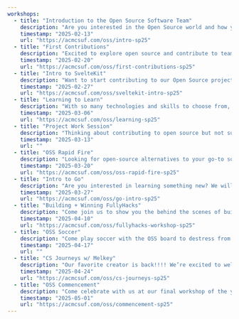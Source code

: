 ```yaml
---
workshops:
  - title: "Introduction to the Open Source Software Team"
    description: "Are you interested in the Open Source world and how you can be a part of it? Come join us to learn about the OSS board and the projects that you can contribute to, whether you're a beginner or an experienced developer! We will be going over our ongoing projects + you will be able to create new open source projects that will help our club!"
    timestamp: "2025-02-13"
    url: "https://acmcsuf.com/oss/intro-sp25"
  - title: "First Contributions"
    description: "Excited to explore open source and contribute to team projects? Join this hands-on workshop where you'll learn how to make your first contribution to a dedicated repository. From setting up GitHub to understanding collaborative workflows, we'll walk you through essential practices like branching, pull requests, and project management."
    timestamp: "2025-02-20"
    url: "https://acmcsuf.com/oss/first-contributions-sp25"
  - title: "Intro to SvelteKit"
    description: "Want to start contributing to our Open Source projects? Join us and learn SvelteKit, the framework behind many of our projects! We’ll cover the basics like project setup, routing, and dynamic components, so you can start building and contributing right away."
    timestamp: "2025-02-27"
    url: "https://acmcsuf.com/oss/sveltekit-intro-sp25"
  - title: "Learning to Learn"
    description: "With so many technologies and skills to choose from, learning can feel pretty overwhelming. In our Learning to Learn workshop, we'll share practical tips for picking up any skill effectively. Plus, we’ll talk about our own learning journeys like what’s worked and what hasn’t so you can learn from our experiences!"
    timestamp: "2025-03-06"
    url: "https://acmcsuf.com/oss/learning-sp25"
  - title: "Project Work Session"
    description: "Thinking about contributing to open source but not sure where to start? Come hang out with us this Thursday! We’ll be making progress on our open source projects, assigning tasks, and just having a chill work session as a break from midterms!!"
    timestamp: "2025-03-13"
    url: ""
  - title: "OSS Rapid Fire"
    description: "Looking for open-source alternatives to your go-to software? Want to start contributing beyond ACM OSS? Join us as we share powerful open-source tools and exciting projects to help you kickstart your open-source journey!"
    timestamp: "2025-03-20"
    url: "https://acmcsuf.com/oss/oss-rapid-fire-sp25"
  - title: "Intro to Go"
    description: "Are you interested in learning something new? We will cover the basics of Go, a simple yet powerful general-purpose programming language that you can use for your next project! We will go over the Golang syntax, showcase practical use cases for the language, and do a live coding demo by solving a problem from Advent Of Code"
    timestamp: "2025-03-27"
    url: "https://acmcsuf.com/oss/go-intro-sp25"
  - title: "Building + Winning FullyHacks"
    description: "Come join us to show you the behind the scenes of building FullyHacks 2025, from the director perspective to the developer perspective! We’ll also be giving tips on how you can win it 💪"
    timestamp: "2025-04-10"
    url: "https://acmcsuf.com/oss/fullyhacks-workshop-sp25"
  - title: "OSS Soccer"
    description: "Come play soccer with the OSS board to destress from classes ⚽️🫣"
    timestamp: "2025-04-17"
    url: ""
  - title: "CS Journeys w/ Melkey"
    description: "Our favorite creator is back!!!! We’re excited to welcome back Melkey, a Software Developer at Twitch and creator of go blueprint, as he shares his experiences navigating CS, building cool things, and making an impact in the open source world. This is also your chance to ask him anything you're curious about , from career paths to content creation to open source tips."
    timestamp: "2025-04-24"
    url: "https://acmcsuf.com/oss/cs-journeys-sp25"
  - title: "OSS Commencement"
    description: "Come celebrate with us at our final workshop of the year! 💚 We'll look back on all the amazing progress we've made together, enjoy some fun skits prepared by the board, and give out exciting prizes."
    timestamp: "2025-05-01"
    url: "https://acmcsuf.com/oss/commencement-sp25"
---
```

